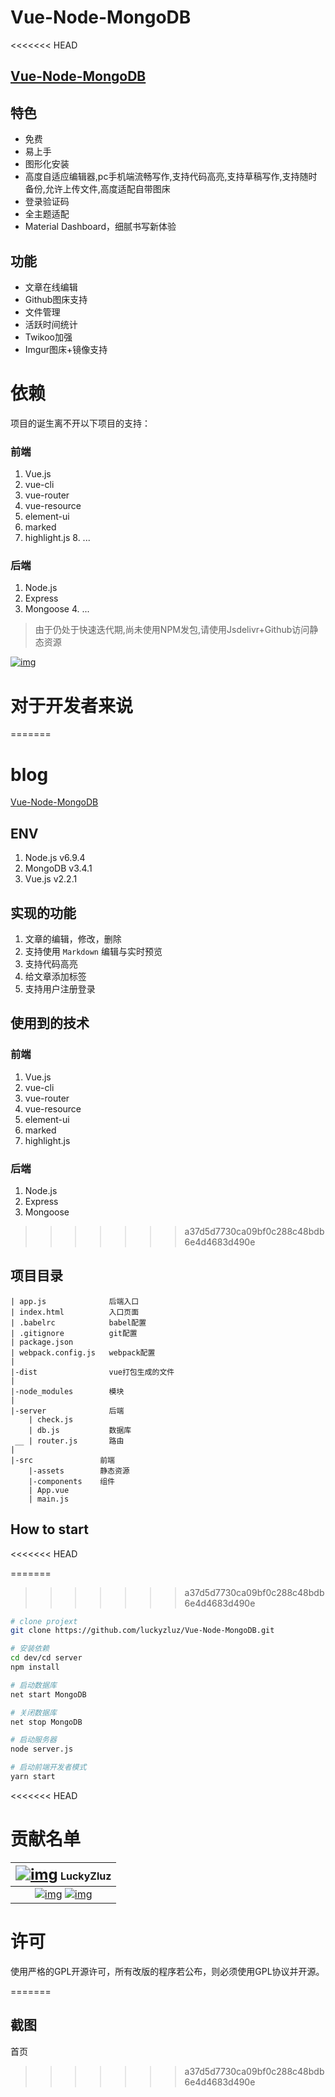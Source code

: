 # Vue-Node-MongoDB
<<<<<<< HEAD
## [Vue-Node-MongoDB](https://blog.z-luz.online/)

## 特色

-  免费
-  易上手
-  图形化安装
-  高度自适应编辑器,pc手机端流畅写作,支持代码高亮,支持草稿写作,支持随时备份,允许上传文件,高度适配自带图床
-  登录验证码
-  全主题适配
-  Material Dashboard，细腻书写新体验

## 功能

-  文章在线编辑
-  Github图床支持
-  文件管理
-  活跃时间统计
-  Twikoo加强
-  Imgur图床+镜像支持

# 依赖

项目的诞生离不开以下项目的支持：

 ### 前端

  1. Vue.js
  2. vue-cli
  3. vue-router
  4. vue-resource
  5. element-ui
  6. marked
  7. highlight.js
    8. ...

  ### 后端

  1. Node.js
  2. Express
  3. Mongoose
    4. ...

> 由于仍处于快速迭代期,尚未使用NPM发包,请使用Jsdelivr+Github访问静态资源

[![img](https://camo.githubusercontent.com/08d8c5b85bb783b7686a17ba066ceb645267c8c4c8c6a09d35332b10a26960e1/68747470733a2f2f7374617263686172742e63632f4865786f506c7573506c75732f4865786f506c7573506c75732e737667)](https://camo.githubusercontent.com/08d8c5b85bb783b7686a17ba066ceb645267c8c4c8c6a09d35332b10a26960e1/68747470733a2f2f7374617263686172742e63632f4865786f506c7573506c75732f4865786f506c7573506c75732e737667)

# 对于开发者来说
=======
# blog

[Vue-Node-MongoDB](https://blog.z-luz.online/)

## ENV
1. Node.js v6.9.4
2. MongoDB v3.4.1
3. Vue.js v2.2.1

## 实现的功能
1. 文章的编辑，修改，删除
2. 支持使用 `Markdown` 编辑与实时预览
3. 支持代码高亮
4. 给文章添加标签
5. 支持用户注册登录

## 使用到的技术
### 前端
1. Vue.js
2. vue-cli
3. vue-router
4. vue-resource
5. element-ui
6. marked
7. highlight.js

### 后端
1. Node.js
2. Express
3. Mongoose
>>>>>>> a37d5d7730ca09bf0c288c48bdb6e4d4683d490e

## 项目目录

```
| app.js              后端入口
| index.html          入口页面
| .babelrc            babel配置
| .gitignore          git配置
| package.json
| webpack.config.js   webpack配置
|
|-dist                vue打包生成的文件
|
|-node_modules        模块
|
|-server              后端
    | check.js
    | db.js           数据库
 __ | router.js       路由
|
|-src               前端
    |-assets        静态资源
    |-components    组件
    | App.vue
    | main.js
```

## How to start
<<<<<<< HEAD

=======
>>>>>>> a37d5d7730ca09bf0c288c48bdb6e4d4683d490e
``` bash
# clone projext
git clone https://github.com/luckyzluz/Vue-Node-MongoDB.git

# 安装依赖
cd dev/cd server
npm install

# 启动数据库
net start MongoDB

# 关闭数据库
net stop MongoDB

# 启动服务器
node server.js

# 启动前端开发者模式
yarn start
```

<<<<<<< HEAD
# 贡献名单

| [<img src="https://cdn.jsdelivr.net/gh/luckyzluz/zblogBasics/images/18961078021305972.jpg" alt="img" style="zoom:150%;" />](https://cdn.jsdelivr.net/gh/luckyzluz/zblogBasics/images/18961078021305972.jpg) LuckyZluz |
| :----------------------------------------------------------: |
| [![img](https://camo.githubusercontent.com/66d0b2f43e2d2cec34889e0f1f62525f9827827779a132cae2753dc9ac3fbc94/68747470733a2f2f736869656c64732e696f2f62616467652f436f64696e672d677265656e3f6c6f676f3d76697375616c2d73747564696f2d636f6465267374796c653d666f722d7468652d6261646765)](https://github.com/luckyzluz/Vue-Node-MongoDB/issues) [![img](https://camo.githubusercontent.com/e4f4c7049f9d729554ff1ad6c488336b1e4403c3eab51649e290b34c6d60eab6/68747470733a2f2f736869656c64732e696f2f62616467652f4275675465737465722d79656c6c6f773f6c6f676f3d6f70656e2d6275672d626f756e7479267374796c653d666f722d7468652d6261646765)](https://github.com/luckyzluz/Vue-Node-MongoDB/issues) |

# 许可

使用严格的GPL开源许可，所有改版的程序若公布，则必须使用GPL协议并开源。

=======
## 截图

首页
>>>>>>> a37d5d7730ca09bf0c288c48bdb6e4d4683d490e
